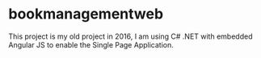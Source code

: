 # bookmanagementweb
This project is my old project in 2016, I am using C# .NET with embedded Angular JS to enable the Single Page Application.
